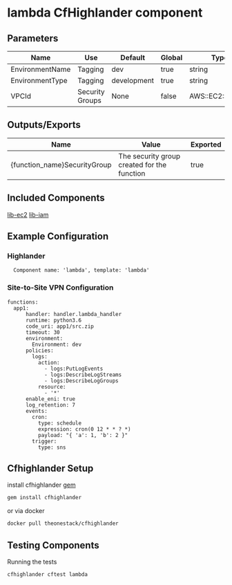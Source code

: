# lambda CfHighlander component
## Parameters

| Name | Use | Default | Global | Type | Allowed Values |
| ---- | --- | ------- | ------ | ---- | -------------- |
| EnvironmentName | Tagging | dev | true | string
| EnvironmentType | Tagging | development | true | string | ['development','production']
| VPCId | Security Groups | None | false | AWS::EC2::VPC::Id

## Outputs/Exports

| Name | Value | Exported |
| ---- | ----- | -------- |
| {function_name}SecurityGroup | The security group created for the function | true


## Included Components
[lib-ec2](https://github.com/theonestack/hl-component-lib-ec2)
[lib-iam](https://github.com/theonestack/hl-component-lib-iam)

## Example Configuration
### Highlander
```
  Component name: 'lambda', template: 'lambda'

```
### Site-to-Site VPN Configuration
```
functions:
  app1:
      handler: handler.lambda_handler
      runtime: python3.6
      code_uri: app1/src.zip
      timeout: 30
      environment:
        Environment: dev
      policies:
        logs:
          action:
            - logs:PutLogEvents
            - logs:DescribeLogStreams
            - logs:DescribeLogGroups
          resource:
            - '*'
      enable_eni: true
      log_retention: 7
      events:
        cron:
          type: schedule
          expression: cron(0 12 * * ? *)
          payload: "{ 'a': 1, 'b': 2 }"
        trigger:
          type: sns
```

## Cfhighlander Setup

install cfhighlander [gem](https://github.com/theonestack/cfhighlander)

```bash
gem install cfhighlander
```

or via docker

```bash
docker pull theonestack/cfhighlander
```
## Testing Components

Running the tests

```bash
cfhighlander cftest lambda
```